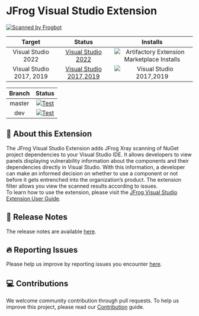 ﻿# JFrog Visual Studio Extension
[![Scanned by Frogbot](https://raw.github.com/jfrog/frogbot/master/images/frogbot-badge.png)](https://github.com/jfrog/frogbot#readme)


|          Target          |                                                                           Status                                                                            |                                                                                  Installs                                                                                   |
|:------------------------:|:-----------------------------------------------------------------------------------------------------------------------------------------------------------:|:---------------------------------------------------------------------------------------------------------------------------------------------------------------------------:|
|    Visual Studio 2022    | [Visual Studio 2022](https://marketplace.visualstudio.com/items?itemName=JFrog.JFrogV2)  | ![Artifactory Extension Marketplace Installs](https://img.shields.io/visual-studio-marketplace/i/JFrog.JFrogV2?label=marketplace%20installs&color=blue&style=for-the-badge) |
| Visual Studio 2017, 2019 | [Visual Studio 2017,2019](https://marketplace.visualstudio.com/items?itemName=JFrog.JFrog) |           ![Visual Studio 2017,2019](https://img.shields.io/visual-studio-marketplace/i/JFrog.JFrog?label=marketplace%20installs&color=blue&style=for-the-badge)            |


| Branch |                                                                                                                                                                                            Status                                                                                                                                                                                            |
|:------:|:--------------------------------------------------------------------------------------------------------------------------------------------------------------------------------------------------------------------------------------------------------------------------------------------------------------------------------------------------------------------------------------------:|
| master | [![Test](https://github.com/jfrog/jfrog-visual-studio-extension/actions/workflows/tests.yml/badge.svg?branch=master)](https://github.com/jfrog/jfrog-visual-studio-extension/actions/workflows/tests.yml?query=branch%master) |
|  dev   |     [![Test](https://github.com/jfrog/jfrog-visual-studio-extension/actions/workflows/tests.yml/badge.svg?branch=dev)](https://github.com/jfrog/jfrog-visual-studio-extension/actions/workflows/tests.yml?query=branch%3Adev)      |

## 🤖 About this Extension
The JFrog Visual Studio Extension adds JFrog Xray scanning of NuGet project dependencies to your Visual Studio IDE. It allows developers to view panels displaying vulnerability information about the components and their dependencies directly in Visual Studio. With this information, a developer can make an informed decision on whether to use a component or not before it gets entrenched into the organization’s product. The extension filter allows you view the scanned results according to issues. <br>
To learn how to use the extension, please visit the [JFrog Visual Studio Extension User Guide](https://jfrog.com/help/r/jfrog-integrations-documentation/jfrog-visual-studio-extension).

## 🥏 Release Notes
The release notes are available [here](https://github.com/jfrog/jfrog-visual-studio-extension/releases).

## 🔥 Reporting Issues
Please help us improve by reporting issues you encounter [here](https://github.com/jfrog/jfrog-visual-studio-extension/issues).

## 💻 Contributions
We welcome community contribution through pull requests. To help us improve this project, please read our [Contribution](https://github.com/jfrog/jfrog-visual-studio-extension/blob/master/CONTRIBUTING.md) guide.



